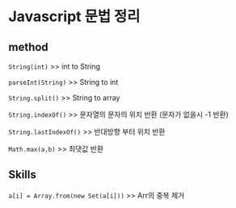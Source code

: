 # Javascript 문법 정리

## method 

 ```String(int)``` >> int to String

 ```parseInt(String)``` >> String to int 

```String.split()``` >> String to array 

```String.indexOf()``` >> 문자열의 문자의 위치 반환 (문자가 없을시 -1 반환)

```String.lastIndexOf()```  >> 반대방향 부터 위치 반환

```Math.max(a,b)``` >> 최댓값 반환 

## Skills 
```a[i] = Array.from(new Set(a[i]))``` >> Arr의 중복 제거 
